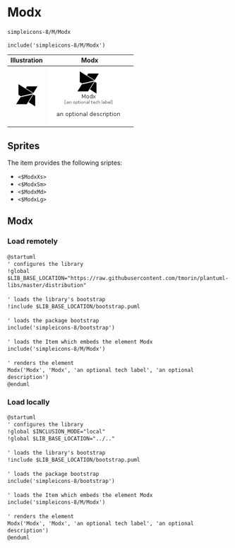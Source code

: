 # Modx


```text
simpleicons-8/M/Modx
```

```text
include('simpleicons-8/M/Modx')
```



| Illustration | Modx |
| :---: | :---: |
| ![illustration for Illustration](../../simpleicons-8/M/Modx.png) | ![illustration for Modx](../../simpleicons-8/M/Modx.Local.png) |



## Sprites
The item provides the following sriptes:

- `<$ModxXs>`
- `<$ModxSm>`
- `<$ModxMd>`
- `<$ModxLg>`





## Modx

### Load remotely
```plantuml
@startuml
' configures the library
!global $LIB_BASE_LOCATION="https://raw.githubusercontent.com/tmorin/plantuml-libs/master/distribution"

' loads the library's bootstrap
!include $LIB_BASE_LOCATION/bootstrap.puml

' loads the package bootstrap
include('simpleicons-8/bootstrap')

' loads the Item which embeds the element Modx
include('simpleicons-8/M/Modx')

' renders the element
Modx('Modx', 'Modx', 'an optional tech label', 'an optional description')
@enduml
```

### Load locally
```plantuml
@startuml
' configures the library
!global $INCLUSION_MODE="local"
!global $LIB_BASE_LOCATION="../.."

' loads the library's bootstrap
!include $LIB_BASE_LOCATION/bootstrap.puml

' loads the package bootstrap
include('simpleicons-8/bootstrap')

' loads the Item which embeds the element Modx
include('simpleicons-8/M/Modx')

' renders the element
Modx('Modx', 'Modx', 'an optional tech label', 'an optional description')
@enduml
```


